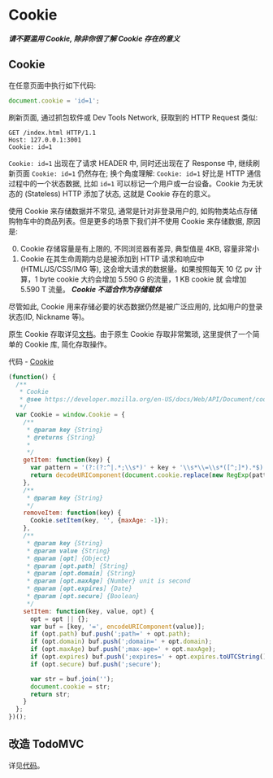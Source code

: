 # Cookie

***请不要滥用 Cookie, 除非你很了解 Cookie 存在的意义***

## Cookie

在任意页面中执行如下代码:

```js
document.cookie = 'id=1';
```

刷新页面, 通过抓包软件或 Dev Tools Network, 获取到的 HTTP Request 类似:

```
GET /index.html HTTP/1.1
Host: 127.0.0.1:3001
Cookie: id=1
```

`Cookie: id=1` 出现在了请求 HEADER 中, 同时还出现在了 Response 中, 继续刷新页面 `Cookie: id=1` 仍然存在; 换个角度理解: `Cookie: id=1` 好比是 HTTP 通信过程中的一个状态数据, 比如 `id=1` 可以标记一个用户或一台设备。Cookie 为无状态的 (Stateless) HTTP 添加了状态, 这就是 Cookie 存在的意义。

使用 Cookie 来存储数据并不常见, 通常是针对非登录用户的, 如购物类站点存储购物车中的商品列表。但是更多的场景下我们并不使用 Cookie 来存储数据, 原因是:
 
 0. Cookie 存储容量是有上限的, 不同浏览器有差异, 典型值是 4KB, 容量非常小
 0. Cookie 在其生命周期内总是被添加到 HTTP 请求和响应中(HTML/JS/CSS/IMG 等), 这会增大请求的数据量。如果按照每天 10 亿 pv 计算，1 byte cookie 大约会增加 5.590 G 的流量，1 KB cookie 就 会增加 5.590 T 流量。 ***Cookie 不适合作为存储载体***
 
尽管如此, Cookie 用来存储必要的状态数据仍然是被广泛应用的, 比如用户的登录状态(ID, Nickname 等)。

原生 Cookie 存取详见[文档](https://developer.mozilla.org/en-US/docs/Web/API/Document/cookie)。由于原生 Cookie 存取非常繁琐, 这里提供了一个简单的 Cookie 库, 简化存取操作。

代码 - [Cookie](https://github.com/luics/web-dev/blob/master/examples/data/cookie.js)

```js
(function() {
  /**
   * Cookie
   * @see https://developer.mozilla.org/en-US/docs/Web/API/Document/cookie#Syntax
   */
  var Cookie = window.Cookie = {
    /**
     * @param key {String}
     * @returns {String}
     *
     */
    getItem: function(key) {
      var pattern = '(?:(?:^|.*;\\s*)' + key + '\\s*\\=\\s*([^;]*).*$)|^.*$';
      return decodeURIComponent(document.cookie.replace(new RegExp(pattern), "$1"));
    },
    /**
     * @param key {String}
     */
    removeItem: function(key) {
      Cookie.setItem(key, '', {maxAge: -1});
    },
    /**
     * @param key {String}
     * @param value {String}
     * @param [opt] {Object}
     * @param [opt.path] {String}
     * @param [opt.domain] {String}
     * @param [opt.maxAge] {Number} unit is second
     * @param [opt.expires] {Date}
     * @param [opt.secure] {Boolean}
     */
    setItem: function(key, value, opt) {
      opt = opt || {};
      var buf = [key, '=', encodeURIComponent(value)];
      if (opt.path) buf.push(';path=' + opt.path);
      if (opt.domain) buf.push(';domain=' + opt.domain);
      if (opt.maxAge) buf.push(';max-age=' + opt.maxAge);
      if (opt.expires) buf.push(';expires=' + opt.expires.toUTCString());
      if (opt.secure) buf.push(';secure');

      var str = buf.join('');
      document.cookie = str;
      return str;
    }
  };
})();
```

## 改造 TodoMVC

详见[代码](https://github.com/luics/web-dev/blob/master/examples/data/TodoMVC-cookie.html)。

